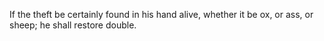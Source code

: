 If the theft be certainly found in his hand alive, whether it be ox, or ass, or sheep; he shall restore double.
